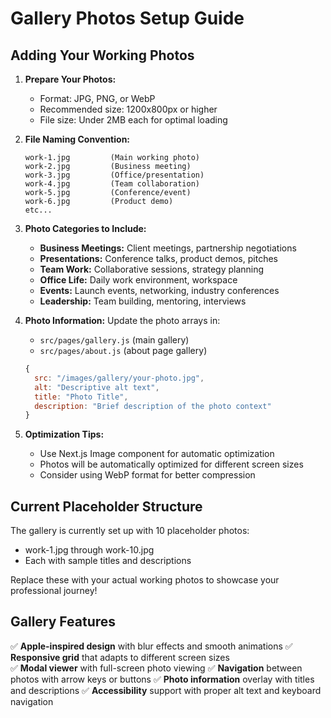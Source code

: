 # Gallery Photos Setup Guide

## Adding Your Working Photos

1. **Prepare Your Photos:**
   - Format: JPG, PNG, or WebP
   - Recommended size: 1200x800px or higher
   - File size: Under 2MB each for optimal loading

2. **File Naming Convention:**
   ```
   work-1.jpg         (Main working photo)
   work-2.jpg         (Business meeting)
   work-3.jpg         (Office/presentation)
   work-4.jpg         (Team collaboration)
   work-5.jpg         (Conference/event)
   work-6.jpg         (Product demo)
   etc...
   ```

3. **Photo Categories to Include:**
   - **Business Meetings:** Client meetings, partnership negotiations
   - **Presentations:** Conference talks, product demos, pitches
   - **Team Work:** Collaborative sessions, strategy planning
   - **Office Life:** Daily work environment, workspace
   - **Events:** Launch events, networking, industry conferences
   - **Leadership:** Team building, mentoring, interviews

4. **Photo Information:**
   Update the photo arrays in:
   - `src/pages/gallery.js` (main gallery)
   - `src/pages/about.js` (about page gallery)

   ```javascript
   {
     src: "/images/gallery/your-photo.jpg",
     alt: "Descriptive alt text",
     title: "Photo Title",
     description: "Brief description of the photo context"
   }
   ```

5. **Optimization Tips:**
   - Use Next.js Image component for automatic optimization
   - Photos will be automatically optimized for different screen sizes
   - Consider using WebP format for better compression

## Current Placeholder Structure

The gallery is currently set up with 10 placeholder photos:
- work-1.jpg through work-10.jpg
- Each with sample titles and descriptions

Replace these with your actual working photos to showcase your professional journey!

## Gallery Features

✅ **Apple-inspired design** with blur effects and smooth animations
✅ **Responsive grid** that adapts to different screen sizes  
✅ **Modal viewer** with full-screen photo viewing
✅ **Navigation** between photos with arrow keys or buttons
✅ **Photo information** overlay with titles and descriptions
✅ **Accessibility** support with proper alt text and keyboard navigation